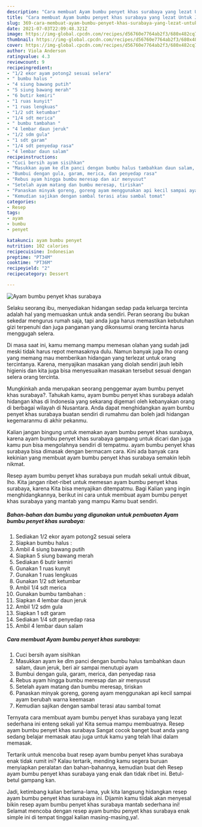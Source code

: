 ```yaml
---
description: "Cara membuat Ayam bumbu penyet khas surabaya yang lezat Untuk Jualan"
title: "Cara membuat Ayam bumbu penyet khas surabaya yang lezat Untuk Jualan"
slug: 369-cara-membuat-ayam-bumbu-penyet-khas-surabaya-yang-lezat-untuk-jualan
date: 2021-07-03T22:09:48.321Z
image: https://img-global.cpcdn.com/recipes/d56760e7764ab2f3/680x482cq70/ayam-bumbu-penyet-khas-surabaya-foto-resep-utama.jpg
thumbnail: https://img-global.cpcdn.com/recipes/d56760e7764ab2f3/680x482cq70/ayam-bumbu-penyet-khas-surabaya-foto-resep-utama.jpg
cover: https://img-global.cpcdn.com/recipes/d56760e7764ab2f3/680x482cq70/ayam-bumbu-penyet-khas-surabaya-foto-resep-utama.jpg
author: Viola Anderson
ratingvalue: 4.3
reviewcount: 9
recipeingredient:
- "1/2 ekor ayam potong2 sesuai selera"
- " bumbu halus "
- "4 siung bawang putih"
- "5 siung bawang merah"
- "6 butir kemiri"
- "1 ruas kunyit"
- "1 ruas lengkuas"
- "1/2 sdt ketumbar"
- "1/4 sdt merica"
- " bumbu tambahan "
- "4 lembar daun jeruk"
- "1/2 sdm gula"
- "1 sdt garam"
- "1/4 sdt penyedap rasa"
- "4 lembar daun salam"
recipeinstructions:
- "Cuci bersih ayam sisihkan"
- "Masukkan ayam ke dlm panci dengan bumbu halus tambahkan daun salam, daun jeruk, beri air sampai menutupi ayam"
- "Bumbui dengan gula, garam, merica, dan penyedap rasa"
- "Rebus ayam hingga bumbu meresap dan air menyusut"
- "Setelah ayam matang dan bumbu meresap, tiriskan"
- "Panaskan minyak goreng, goreng ayam menggunakan api kecil sampai ayam berubah warna keemasan"
- "Kemudian sajikan dengan sambal terasi atau sambal tomat"
categories:
- Resep
tags:
- ayam
- bumbu
- penyet

katakunci: ayam bumbu penyet 
nutrition: 102 calories
recipecuisine: Indonesian
preptime: "PT34M"
cooktime: "PT36M"
recipeyield: "2"
recipecategory: Dessert

---
```



![Ayam bumbu penyet khas surabaya](https://img-global.cpcdn.com/recipes/d56760e7764ab2f3/680x482cq70/ayam-bumbu-penyet-khas-surabaya-foto-resep-utama.jpg)

Selaku seorang ibu, menyediakan hidangan sedap pada keluarga tercinta adalah hal yang memuaskan untuk anda sendiri. Peran seorang ibu bukan sekedar mengurus rumah saja, tapi anda juga harus memastikan kebutuhan gizi terpenuhi dan juga panganan yang dikonsumsi orang tercinta harus menggugah selera.

Di masa  saat ini, kamu memang mampu memesan olahan yang sudah jadi meski tidak harus repot memasaknya dulu. Namun banyak juga lho orang yang memang mau memberikan hidangan yang terlezat untuk orang tercintanya. Karena, menyajikan masakan yang diolah sendiri jauh lebih higienis dan kita juga bisa menyesuaikan masakan tersebut sesuai dengan selera orang tercinta. 



Mungkinkah anda merupakan seorang penggemar ayam bumbu penyet khas surabaya?. Tahukah kamu, ayam bumbu penyet khas surabaya adalah hidangan khas di Indonesia yang sekarang digemari oleh kebanyakan orang di berbagai wilayah di Nusantara. Anda dapat menghidangkan ayam bumbu penyet khas surabaya buatan sendiri di rumahmu dan boleh jadi hidangan kegemaranmu di akhir pekanmu.

Kalian jangan bingung untuk memakan ayam bumbu penyet khas surabaya, karena ayam bumbu penyet khas surabaya gampang untuk dicari dan juga kamu pun bisa mengolahnya sendiri di tempatmu. ayam bumbu penyet khas surabaya bisa dimasak dengan bermacam cara. Kini ada banyak cara kekinian yang membuat ayam bumbu penyet khas surabaya semakin lebih nikmat.

Resep ayam bumbu penyet khas surabaya pun mudah sekali untuk dibuat, lho. Kita jangan ribet-ribet untuk memesan ayam bumbu penyet khas surabaya, karena Kita bisa menyajikan ditempatmu. Bagi Kalian yang ingin menghidangkannya, berikut ini cara untuk membuat ayam bumbu penyet khas surabaya yang mantab yang mampu Kamu buat sendiri.

<!--inarticleads1-->

##### Bahan-bahan dan bumbu yang digunakan untuk pembuatan Ayam bumbu penyet khas surabaya:

1. Sediakan 1/2 ekor ayam potong2 sesuai selera
1. Siapkan  bumbu halus :
1. Ambil 4 siung bawang putih
1. Siapkan 5 siung bawang merah
1. Sediakan 6 butir kemiri
1. Gunakan 1 ruas kunyit
1. Gunakan 1 ruas lengkuas
1. Gunakan 1/2 sdt ketumbar
1. Ambil 1/4 sdt merica
1. Gunakan  bumbu tambahan :
1. Siapkan 4 lembar daun jeruk
1. Ambil 1/2 sdm gula
1. Siapkan 1 sdt garam
1. Sediakan 1/4 sdt penyedap rasa
1. Ambil 4 lembar daun salam




<!--inarticleads2-->

##### Cara membuat Ayam bumbu penyet khas surabaya:

1. Cuci bersih ayam sisihkan
1. Masukkan ayam ke dlm panci dengan bumbu halus tambahkan daun salam, daun jeruk, beri air sampai menutupi ayam
1. Bumbui dengan gula, garam, merica, dan penyedap rasa
1. Rebus ayam hingga bumbu meresap dan air menyusut
1. Setelah ayam matang dan bumbu meresap, tiriskan
1. Panaskan minyak goreng, goreng ayam menggunakan api kecil sampai ayam berubah warna keemasan
1. Kemudian sajikan dengan sambal terasi atau sambal tomat




Ternyata cara membuat ayam bumbu penyet khas surabaya yang lezat sederhana ini enteng sekali ya! Kita semua mampu membuatnya. Resep ayam bumbu penyet khas surabaya Sangat cocok banget buat anda yang sedang belajar memasak atau juga untuk kamu yang telah lihai dalam memasak.

Tertarik untuk mencoba buat resep ayam bumbu penyet khas surabaya enak tidak rumit ini? Kalau tertarik, mending kamu segera buruan menyiapkan peralatan dan bahan-bahannya, kemudian buat deh Resep ayam bumbu penyet khas surabaya yang enak dan tidak ribet ini. Betul-betul gampang kan. 

Jadi, ketimbang kalian berlama-lama, yuk kita langsung hidangkan resep ayam bumbu penyet khas surabaya ini. Dijamin kamu tiidak akan menyesal bikin resep ayam bumbu penyet khas surabaya mantab sederhana ini! Selamat mencoba dengan resep ayam bumbu penyet khas surabaya enak simple ini di tempat tinggal kalian masing-masing,ya!.

